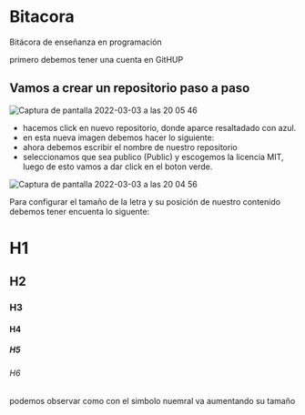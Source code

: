 # Bitacora
Bitácora de enseñanza en programación

primero debemos tener una cuenta en GitHUP

## Vamos a crear un repositorio paso a paso

![Captura de pantalla 2022-03-03 a las 20 05 46](https://user-images.githubusercontent.com/99752920/156637492-9de034a9-2db1-4f53-8465-3bc76f031cfc.png)
 
 - hacemos click en nuevo repositorio, donde aparce resaltadado con azul.
 - en esta nueva imagen debemos hacer lo siguiente:
 - ahora debemos escribir el nombre de nuestro repositorio
 - seleccionamos que sea publico (Public) y escogemos la licencia MIT, luego de esto vamos a dar click en el boton verde.
 
 
 ![Captura de pantalla 2022-03-03 a las 20 04 56](https://user-images.githubusercontent.com/99752920/156637642-f84a424e-a011-48e8-9271-21bd7b5f19e3.png)
  
 
Para configurar el tamaño de la letra y su posición de nuestro contenido debemos tener encuenta lo siguente:


# H1
## H2
### H3
#### H4
##### H5
###### H6

podemos observar como con el simbolo nuemral va aumentando su tamaño 

